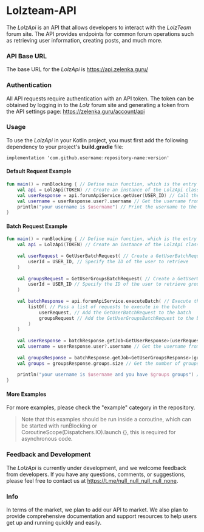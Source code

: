 # Lolzteam-API

The *LolzApi* is an API that allows developers to interact with the *LolzTeam* forum site. The API provides endpoints for common forum operations such as retrieving user information, creating posts, and much more.

### API Base URL

The base URL for the *LolzApi* is https://api.zelenka.guru/

### Authentication

All API requests require authentication with an API token. The token can be obtained by logging in to the *Lolz* forum site and generating a token from the API settings page: https://zelenka.guru/account/api

### Usage

To use the *LolzApi* in your Kotlin project, you must first add the following dependency to your project's **build.gradle** file:
```
implementation 'com.github.username:repository-name:version'
```

#### Default Request Example
```kotlin
fun main() = runBlocking { // Define main function, which is the entry point of the program
    val api = LolzApi(TOKEN) // Create an instance of the LolzApi class, passing in a TOKEN string
    val userResponse = api.forumApiService.getUser(USER_ID) // Call the getUser function to retrieve the user with the specified ID
    val username = userResponse.user?.username // Get the username from the GetUserResponse, or null if the user is not found
    println("your username is $username") // Print the username to the console
}
```

#### Batch Request Example
```kotlin
fun main() = runBlocking { // Define main function, which is the entry point of the program
    val api = LolzApi(TOKEN) // Create an instance of the LolzApi class, passing in a TOKEN string
    
    val userRequest = GetUserBatchRequest( // Create a GetUserBatchRequest object
        userId = USER_ID, // Specify the ID of the user to retrieve
    )
    
    val groupsRequest = GetUserGroupsBatchRequest( // Create a GetUserGroupsBatchRequest object
        userId = USER_ID // Specify the ID of the user to retrieve groups for
    )
    
    val batchResponse = api.forumApiService.executeBatch( // Execute the batch request and get the response
        listOf( // Pass a list of requests to execute in the batch
            userRequest, // Add the GetUserBatchRequest to the batch
            groupsRequest // Add the GetUserGroupsBatchRequest to the batch
        )
    )
    
    val userResponse = batchResponse.getJob<GetUserResponse>(userRequest.id) ?: return@runBlocking // Retrieve the response for the GetUserBatchRequest and convert it to a GetUserResponse object, or return if the response is null
    val username = userResponse.user?.username // Get the username from the GetUserResponse, or null if the user is not found
    
    val groupsResponse = batchResponse.getJob<GetUserGroupsResponse>(groupsRequest.id) ?: return@runBlocking // Retrieve the response for the GetUserGroupsBatchRequest and convert it to a GetUserGroupsResponse object, or return if the response is null
    val groups = groupsResponse.groups.size // Get the number of groups from the GetUserGroupsResponse
    
    println("your username is $username and you have $groups groups") // Print the username and number of groups to the console
}
```

#### More Examples
For more examples, please check the "example" category in the repository.
> Note that this examples should be run inside a coroutine, which can be started with runBlocking or CoroutineScope(Dispatchers.IO).launch {}, this is required for asynchronous code.

### Feedback and Development
The *LolzApi* is currently under development, and we welcome feedback from developers. If you have any questions, comments, or suggestions, please feel free to contact us at https://t.me/null_null_null_null_none.

### Info
In terms of the market, we plan to add our API to market. We also plan to provide comprehensive documentation and support resources to help users get up and running quickly and easily. 